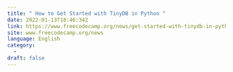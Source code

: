 ```yaml
---
title: " How to Get Started with TinyDB in Python "
date: 2022-01-13T18:46:34Z
link: https://www.freecodecamp.org/news/get-started-with-tinydb-in-python/?utm_medium=RSS&utm_source=news.12bit.vn
site: www.freecodecamp.org/news
language: English
category:
  -   
draft: false
---
```


